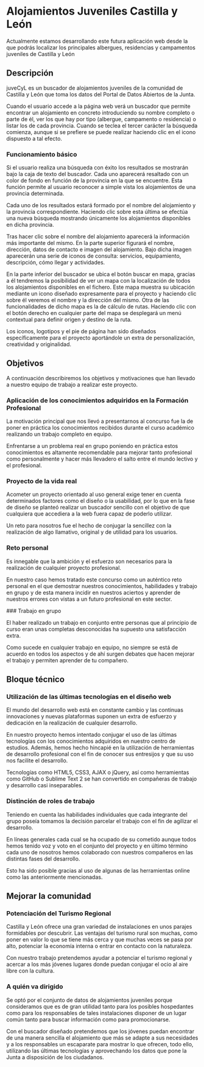 # Alojamientos Juveniles Castilla y León
Actualmente estamos desarrollando este futura aplicación web desde la que podrás localizar los principales albergues, residencias y campamentos juveniles de Castilla y León

## Descripción 

juveCyL es un buscador de alojamientos juveniles de la comunidad de Castilla y León que toma los datos del Portal de Datos Abiertos de la Junta.

Cuando el usuario accede a la página web verá un buscador que permite encontrar un alojamiento en concreto introduciendo su nombre completo o parte de él, ver los que hay por tipo (albergue, campamento o residencia) o listar los de cada provincia. Cuando se teclea el tercer carácter la búsqueda comienza, aunque si se prefiere se puede realizar haciendo clic en el icono dispuesto a tal efecto.

### Funcionamiento básico

Si el usuario realiza una búsqueda con éxito los resultados se mostrarán bajo la caja de texto del buscador. Cada uno aparecerá resaltado con un color de fondo en función de la provincia en la que se encuentre. Esta función permite al usuario reconocer a simple vista los alojamientos de una provincia determinada.

Cada uno de los resultados estará formado por el nombre del alojamiento y la provincia correspondiente. Haciendo clic sobre esta última se efectúa una nueva búsqueda mostrando únicamente los alojamientos disponibles en dicha provincia.

Tras hacer clic sobre el nombre del alojamiento aparecerá la información más importante del mismo. En la parte superior figurará  el nombre, dirección, datos de contacto e imagen del alojamiento. Bajo dicha imagen aparecerán una serie de iconos de consulta: servicios, equipamiento, descripción, cómo llegar y actividades.

En la parte inferior del buscador se ubica el botón buscar en mapa, gracias a él tendremos la posibilidad de ver un mapa con la localización de todos los alojamientos disponibles en el fichero. Este mapa muestra su ubicación mediante un icono diseñado expresamente para el proyecto y haciendo clic sobre él veremos el nombre y la dirección del mismo. Otra de las funcionalidades de dicho mapa es la de cálculo de rutas. Haciendo clic con el botón derecho en cualquier parte del mapa se desplegará un menú contextual para definir origen y destino de la ruta.

Los iconos, logotipos y el pie de página han sido diseñados específicamente para el proyecto aportándole un extra de personalización, creatividad y originalidad.

## Objetivos

A continuación describiremos los objetivos y motivaciones que han llevado a nuestro equipo de trabajo a realizar este proyecto.

### Aplicación de los conocimientos adquiridos en la Formación Profesional

La motivación principal que nos llevó a presentarnos al concurso fue la de poner en práctica los conocimientos recibidos durante el curso académico realizando un trabajo completo en equipo.

Enfrentarse a un problema real en grupo poniendo en práctica estos conocimientos es altamente recomendable para mejorar tanto profesional como personalmente y hacer más llevadero el salto entre el mundo lectivo y el profesional. 

### Proyecto de la vida real

Acometer un proyecto orientado al uso general exige tener en cuenta determinados factores como el diseño o la usabilidad, por lo que en la fase de diseño se planteó realizar un buscador sencillo con el objetivo de que cualquiera que accediera a la web fuera capaz de poderlo utilizar. 

Un reto para nosotros fue el hecho de conjugar la sencillez con la realización de algo llamativo, original y de utilidad para los usuarios.

### Reto personal

Es innegable que la ambición y el esfuerzo son necesarios para la realización de cualquier proyecto profesional.

En nuestro caso hemos tratado este concurso como un auténtico reto personal en el que demostrar nuestros conocimientos, habilidades y trabajo en grupo y de esta manera incidir en nuestros aciertos y aprender de nuestros errores con vistas a un futuro profesional en este sector.


### Trabajo en grupo

El haber realizado un trabajo en conjunto entre personas que al principio de curso eran unas completas desconocidas ha supuesto una satisfacción extra. 

Como sucede en cualquier trabajo en equipo, no siempre se está de acuerdo en todos los aspectos y de ahí surgen debates que hacen mejorar el trabajo y permiten aprender de tu compañero.


## Bloque técnico
### Utilización de las últimas tecnologías en el diseño web

El mundo del desarrollo web está en constante cambio y las continuas innovaciones y nuevas plataformas suponen un extra de esfuerzo y dedicación en la realización de cualquier desarrollo. 

En nuestro proyecto hemos intentado conjugar el uso de las últimas tecnologías con los conocimientos adquiridos en nuestro centro de estudios. Además, hemos hecho hincapié en la utilización de herramientas de desarrollo profesional con el fin de conocer sus entresijos y que su uso nos facilite el desarrollo.

Tecnologías como HTML5, CSS3, AJAX o jQuery, así como herramientas como GitHub o Sublime Text 2 se han convertido en compañeras de trabajo y desarrollo casi inseparables.

### Distinción de roles de trabajo

Teniendo en cuenta las habilidades individuales que cada integrante del grupo poseía tomamos la decisión parcelar el trabajo con el fin de agilizar el desarrollo.

En líneas generales cada cual se ha ocupado de su cometido aunque todos hemos tenido voz y voto en el conjunto del proyecto y en último término cada uno de nosotros hemos colaborado con nuestros compañeros en las distintas fases del desarrollo.

Esto ha sido posible gracias al uso de algunas de las herramientas online como las anteriormente mencionadas.



## Mejorar la comunidad
### Potenciación del Turismo Regional

Castilla y León ofrece una gran variedad de instalaciones en unos parajes formidables por descubrir. Las ventajas del turismo rural son muchas, como poner en valor lo que se tiene más cerca y que muchas veces se pasa por alto, potenciar la economía interna o entrar en contacto con la naturaleza.

Con nuestro trabajo pretendemos ayudar a potenciar el turismo regional y acercar a los más jóvenes lugares donde puedan conjugar el ocio al aire libre con la cultura.  

### A quién va dirigido

Se optó por el conjunto de datos de alojamientos juveniles porque consideramos que es de gran utilidad tanto para los posibles hospedantes como para los responsables de tales instalaciones disponer de un lugar común tanto para buscar información como para promocionarse.

Con el buscador diseñado pretendemos que los jóvenes puedan encontrar de una manera sencilla el alojamiento que más se adapte a sus necesidades y a los responsables un escaparate para mostrar lo que ofrecen, todo ello, utilizando las últimas tecnologías y aprovechando los datos que pone la Junta a disposición de los ciudadanos.








